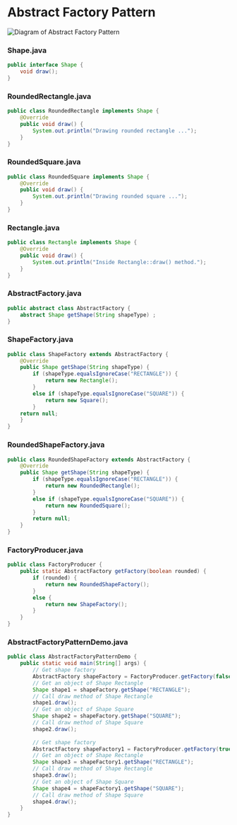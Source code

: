# Abstract Factory Pattern

![Diagram of Abstract Factory Pattern](https://www.tutorialspoint.com/design_pattern/images/abstractfactory_pattern_uml_diagram.jpg)

### Shape.java

```java
public interface Shape {
	void draw();
}
```

### RoundedRectangle.java

```java
public class RoundedRectangle implements Shape {
	@Override
	public void draw() {
		System.out.println("Drawing rounded rectangle ...");
	}
}
```

### RoundedSquare.java 

```java
public class RoundedSquare implements Shape {
	@Override
	public void draw() {
		System.out.println("Drawing rounded square ...");
	}
}
```

### Rectangle.java 

```java
public class Rectangle implements Shape {
	@Override
	public void draw() {
		System.out.println("Inside Rectangle::draw() method.");
	}
}
```

###  AbstractFactory.java

```java
public abstract class AbstractFactory {
	abstract Shape getShape(String shapeType) ;
}
```

### ShapeFactory.java

```java
public class ShapeFactory extends AbstractFactory {
	@Override
	public Shape getShape(String shapeType) {    
		if (shapeType.equalsIgnoreCase("RECTANGLE")) {
			return new Rectangle();         
		}
		else if (shapeType.equalsIgnoreCase("SQUARE")) {
			return new Square();
		}	 
	return null;
	}
}
```

### RoundedShapeFactory.java

```java
public class RoundedShapeFactory extends AbstractFactory {
	@Override
	public Shape getShape(String shapeType) {    
		if (shapeType.equalsIgnoreCase("RECTANGLE")) {
			return new RoundedRectangle();         
		}
		else if (shapeType.equalsIgnoreCase("SQUARE")) {
			return new RoundedSquare();
		}	 
		return null;
	}
}
```

### FactoryProducer.java

```java
public class FactoryProducer {
	public static AbstractFactory getFactory(boolean rounded) {   
		if (rounded) {
			return new RoundedShapeFactory();         
		}
		else {
			return new ShapeFactory();
		}
	}
}
```

### AbstractFactoryPatternDemo.java

```java
public class AbstractFactoryPatternDemo {
	public static void main(String[] args) {
		// Get shape factory
		AbstractFactory shapeFactory = FactoryProducer.getFactory(false);
		// Get an object of Shape Rectangle
		Shape shape1 = shapeFactory.getShape("RECTANGLE");
		// Call draw method of Shape Rectangle
		shape1.draw();
		// Get an object of Shape Square 
		Shape shape2 = shapeFactory.getShape("SQUARE");
		// Call draw method of Shape Square
		shape2.draw();
		
		// Get shape factory
		AbstractFactory shapeFactory1 = FactoryProducer.getFactory(true);
		// Get an object of Shape Rectangle
		Shape shape3 = shapeFactory1.getShape("RECTANGLE");
		// Call draw method of Shape Rectangle
		shape3.draw();
		// Get an object of Shape Square 
		Shape shape4 = shapeFactory1.getShape("SQUARE");
		// Call draw method of Shape Square
		shape4.draw();
	}
}
```